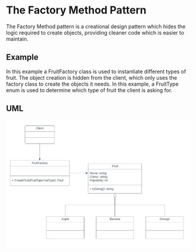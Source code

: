 # The Factory Method Pattern
The Factory Method pattern is a creational design pattern which hides the logic required to create objects, providing cleaner code which is easier to maintain.

## Example
In this example a FruitFactory class is used to instantiate different types of fruit. The object creation is hidden from the client, which only uses the factory class to create the objects it needs. In this example, a FruitType enum is used to determine which type of fruit the client is asking for.

## UML
![View UML diagram](uml.png)